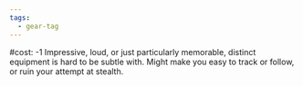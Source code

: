 ```yaml
---
tags:
  - gear-tag
---
```

#cost: -1
Impressive, loud, or just particularly memorable, distinct equipment is hard to be subtle with. Might make you easy to track or follow, or ruin your attempt at stealth. 
